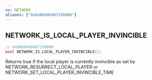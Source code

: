 ```yaml
---
ns: NETWORK
aliases: ["0x8a8694b48715b000"]
---
```

## NETWORK_IS_LOCAL_PLAYER_INVINCIBLE

```c
// 0x8A8694B48715B000
bool NETWORK_IS_LOCAL_PLAYER_INVINCIBLE();
```

Returns true if the local player is currently invincible as set by NETWORK_RESURRECT_LOCAL_PLAYER or NETWORK_SET_LOCAL_PLAYER_INVINCIBLE_TIME

